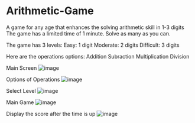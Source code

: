 # Arithmetic-Game
A game for any age that enhances the solving arithmetic skill in 1-3 digits The game has a limited time of 1 minute. Solve as many as you can.

The game has 3 levels:
Easy: 1 digit
Moderate: 2 digits
Difficult: 3 digits

Here are the operations options:
Addition
Subraction
Multiplication
Division

Main Screen
![image](https://github.com/ERJ00/Arithmetic-Game/assets/130026817/17affbbb-74fc-4b2f-a7fe-6c6091a0b04e)

Options of Operations
![image](https://github.com/ERJ00/Arithmetic-Game/assets/130026817/49197ed2-7260-4607-80fc-309e3dcb04df)

Select Level
![image](https://github.com/ERJ00/Arithmetic-Game/assets/130026817/cd2162ff-d83f-4a9d-adce-29937bd042c2)

Main Game
![image](https://github.com/ERJ00/Arithmetic-Game/assets/130026817/c22872c5-5bd2-42a5-95c0-a1d26ba1d2c9)

Display the score after the time is up
![image](https://github.com/ERJ00/Arithmetic-Game/assets/130026817/b83d037e-76f1-4084-b20b-2a041c6c5b5c)
